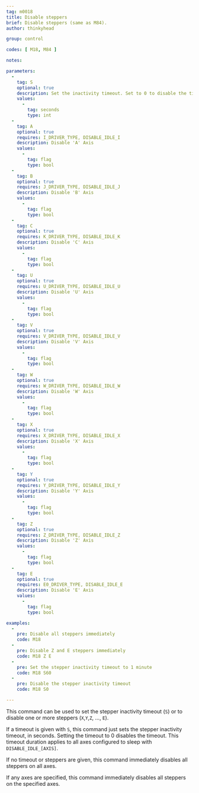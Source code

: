 ```yaml
---
tag: m0018
title: Disable steppers
brief: Disable steppers (same as M84).
author: thinkyhead

group: control

codes: [ M18, M84 ]

notes:

parameters:
  -
    tag: S
    optional: true
    description: Set the inactivity timeout. Set to 0 to disable the timeout.
    values:
      -
        tag: seconds
        type: int
  -
    tag: A
    optional: true
    requires: I_DRIVER_TYPE, DISABLE_IDLE_I
    description: Disable 'A' Axis
    values:
      -
        tag: flag
        type: bool
  -
    tag: B
    optional: true
    requires: J_DRIVER_TYPE, DISABLE_IDLE_J
    description: Disable 'B' Axis
    values:
      -
        tag: flag
        type: bool
  -
    tag: C
    optional: true
    requires: K_DRIVER_TYPE, DISABLE_IDLE_K
    description: Disable 'C' Axis
    values:
      -
        tag: flag
        type: bool
  -
    tag: U
    optional: true
    requires: U_DRIVER_TYPE, DISABLE_IDLE_U
    description: Disable 'U' Axis
    values:
      -
        tag: flag
        type: bool
  -
    tag: V
    optional: true
    requires: V_DRIVER_TYPE, DISABLE_IDLE_V
    description: Disable 'V' Axis
    values:
      -
        tag: flag
        type: bool
  -
    tag: W
    optional: true
    requires: W_DRIVER_TYPE, DISABLE_IDLE_W
    description: Disable 'W' Axis
    values:
      -
        tag: flag
        type: bool
  -
    tag: X
    optional: true
    requires: X_DRIVER_TYPE, DISABLE_IDLE_X
    description: Disable 'X' Axis
    values:
      -
        tag: flag
        type: bool
  -
    tag: Y
    optional: true
    requires: Y_DRIVER_TYPE, DISABLE_IDLE_Y
    description: Disable 'Y' Axis
    values:
      -
        tag: flag
        type: bool
  -
    tag: Z
    optional: true
    requires: Z_DRIVER_TYPE, DISABLE_IDLE_Z
    description: Disable 'Z' Axis
    values:
      -
        tag: flag
        type: bool
  -
    tag: E
    optional: true
    requires: E0_DRIVER_TYPE, DISABLE_IDLE_E
    description: Disable 'E' Axis
    values:
      -
        tag: flag
        type: bool

examples:
  -
    pre: Disable all steppers immediately
    code: M18
  -
    pre: Disable Z and E steppers immediately
    code: M18 Z E
  -
    pre: Set the stepper inactivity timeout to 1 minute
    code: M18 S60
  -
    pre: Disable the stepper inactivity timeout
    code: M18 S0

---
```


This command can be used to set the stepper inactivity timeout (`S`) or to disable one or more steppers (`X`,`Y`,`Z`, …, `E`).

If a timeout is given with `S`, this command just sets the stepper inactivity timeout, in seconds. Setting the timeout to 0 disables the timeout. This timeout duration applies to all axes configured to sleep with `DISABLE_IDLE_[AXIS]`.

If no timeout or steppers are given, this command immediately disables all steppers on all axes.

If any axes are specified, this command immediately disables all steppers on the specified axes.
